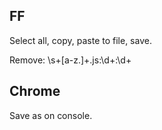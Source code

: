 FF
------------------
Select all, copy, paste to file, save.

Remove:
\s+[a-z.]+\.js:\d+:\d+

Chrome
------------------
Save as on console.